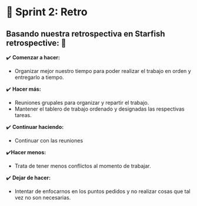 # :pushpin: Sprint 2: Retro

## Basando nuestra retrospectiva en Starfish retrospective: :pencil:


:heavy_check_mark: **Comenzar a hacer:**
- Organizar mejor nuestro tiempo para poder realizar el trabajo en orden y entregarlo a tiempo.

:heavy_check_mark: **Hacer más:**
- Reuniones grupales para organizar y repartir el trabajo.
- Mantener el tablero de trabajo ordenado y designadas las respectivas tareas.

:heavy_check_mark: **Continuar haciendo:**
- Continuar con las reuniones

:heavy_check_mark:**Hacer menos:**
- Trata de tener menos conflictos al momento de trabajar.

:heavy_check_mark: **Dejar de hacer:**
- Intentar de enfocarnos en los puntos pedidos y no realizar cosas que tal vez no son necesarias.